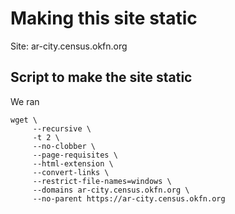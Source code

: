 # Making this site static

Site: ar-city.census.okfn.org

## Script to make the site static

We ran

```
wget \
     --recursive \
     -t 2 \
     --no-clobber \
     --page-requisites \
     --html-extension \
     --convert-links \
     --restrict-file-names=windows \
     --domains ar-city.census.okfn.org \
     --no-parent https://ar-city.census.okfn.org
```
